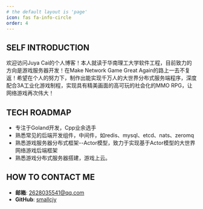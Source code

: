 ```yaml
---
# the default layout is 'page'
icon: fas fa-info-circle
order: 4
---
```


## SELF INTRODUCTION
欢迎访问Juya Cai的个人博客！本人就读于华南理工大学软件工程，目前致力的方向是游戏服务器开发！在Make Network Game Great Again的路上一去不复返！希望在个人的努力下，制作出能实现千万人的大世界分布式服务端程序，深度配合3A工业化游戏制程，实现具有精美画面的高可玩的社会化的MMO RPG，让网络游戏再次伟大！

## TECH ROADMAP
- 专注于Goland开发，Cpp业余选手
- 熟悉常见的后端开发组件，中间件，如redis、mysql、etcd、nats、zeromq
- 熟悉游戏服务器分布式框架--Actor模型，致力于实现基于Actor模型的大世界网络游戏后端框架
- 熟悉游戏分布式服务器搭建，游戏上云。

## HOW TO CONTACT ME
- **邮箱**: 2628035541@qq.com
- **GitHub**: [smallcjy](https://github.com/smallcjy)